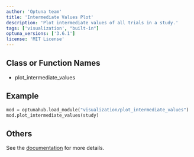```yaml
---
author: 'Optuna team'
title: 'Intermediate Values Plot'
description: 'Plot intermediate values of all trials in a study.'
tags: ['visualization', "built-in"]
optuna_versions: ['3.6.1']
license: 'MIT License'
---
```


## Class or Function Names
- plot_intermediate_values

## Example
```python
mod = optunahub.load_module("visualization/plot_intermediate_values")
mod.plot_intermediate_values(study)
```

## Others
See the [documentation](https://optuna.readthedocs.io/en/stable/reference/visualization/generated/optuna.visualization.plot_intermediate_values.html) for more details.
